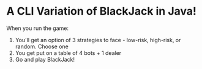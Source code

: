 # A CLI Variation of BlackJack in Java!

When you run the game:
1) You'll get an option of 3 strategies to face - low-risk, high-risk, or random. Choose one
2) You get put on a table of 4 bots + 1 dealer
3) Go and play BlackJack!
